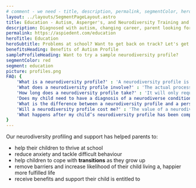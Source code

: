 ```yaml
---
# comment - we need - title, description, permalink, segmentColor, herotitle, heading
layout: ../layouts/SegmentPageLayout.astro
title: Education - Autism, Asperger's, and Neurodiversity Training and Consulting
description: Diagnosed with autism, changing career, parent looking for help or employer seeking solutions? We have got required toolset.
permalink: https://aspiedent.com/education
heroTitle: Education
heroSubtitle: Problems at school? Want to get back on track? Let's get started!
benefitsHeading: Benefits of Autism Profile
sampleProfileHeading: Want to try a sample neurodiversity profile?
segmentColor: red
segment: education
picture: profiles.png
FAQ: {
    'What is a neurodiversity profile?' : 'A neurodiversity profile is how a child thinks about, feels, and perceives the world. It is unique to them. It explains an individual’s experiences, traits, strengths, and difficulties and makes recommendations based on the child’s fundamental ways of being, that are tailored specifically to help them and their environment. It is not a personality test or a behavioural assessment and the neurodiversity profiling tool is not a personality profiling tool.',
    'What does a neurodiversity profile involve?' : 'The actual process of a neurodiversity profile depends on the child and the circumstances. For example, we may agree that doing part or all of it in writing or face to face is best. Effectively, the process involves Aspiedent gathering as much relevant information about an individual as possible, usually through guided discussion. We then analyse the data to find what underlying issues need to be accounted for when making decisions regarding the child and their support. Aspiedent then creates a detailed but clear explanation of the child’s profile and how this interacts with their environment. The profile report then gives a series of general, educational, and child-specific recommendations. Implementing these will achieve maximum fulfilment in the child’s life.',
    'How long does a neurodiversity profile take?' : 'It will only require about half a day from the child we are profiling and their family and/or professionals. It takes about two weeks from the actual data-gathering exercise to turn around a completed neurodiversity profile report. As this is a very hands-on process for us, the current wait times from your enquiry to the neurodiversity profile appointment is up to 4 weeks.',
    'Does my child need to have a diagnosis of a neurodiverse condition?' : 'No, a child does not need to be diagnosed with a neurodiverse condition like autism to take our neurodiversity profile. We understand that some parents do not want to seek a diagnosis for their child for many reasons. We also understand that depending on where you live,  getting a diagnosis can be problematic, both because of how a child is treated once they have been diagnosed and because the health services aren’t always equipped to give an accurate/timely diagnosis. A child’s need for help does not diminish as they wait for a diagnosis, even if you are willing to pursue one.',
    'What is the difference between a neurodiversity profile and a personality profile?' : 'Unlike a personality profile or specialist assessment, a neurodiversity profile is a scientific approach to understanding fundamental underlying issues that affect a child rather than their personality traits. For example, the underlying issues may include slow processing of incoming information, different hyper and hypo sensitivities, or differences in visual perception. These underlying issues derive from five key areas found in neurodiversity: processing, sensory, executive function, cognitive (thinking), and emotion.',
    'Will a neurodiversity profile cost me?' : 'The value of a neurodiversity profile when needed far outweighs the cost. Aspiedent will provide you with a quote for the service once we know more about our situation and if we believe that the value of the profile will be significant to you and your family. A profile can cost between £1000-£3000 depending on specific needs.',
    'What happens after my child’s neurodiversity profile has been completed?' : 'We need to understand a child’s profile before we can recommend any next steps. However, what happens next is completely up to you and your family. In some cases, you may feel confident enough with the information you have received in the neurodiversity profile that you don’t need any further guidance. For those who would like to receive further support from us, there are several ways we can help, such as helping you access disability benefit payments or helping with your child’s education.'
}
---
```


Our neurodiversity profiling and support has helped parents to:
- help their children to thrive at school
- reduce anxiety and tackle difficult behaviour
- help children to cope with **transitions** as they grow up
- remove barriers and increase likelihood of their child living a, happier more fulfilled life
- receive benefits and support their child is entitled to